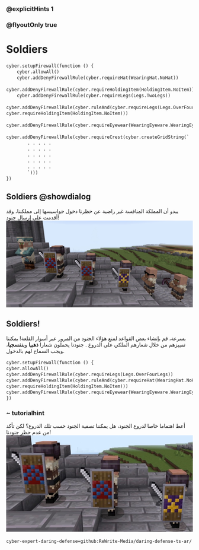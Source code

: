 ### @explicitHints 1
### @flyoutOnly true

# Soldiers

```ghost
cyber.setupFirewall(function () {
    cyber.allowAll()
    cyber.addDenyFirewallRule(cyber.requireHat(WearingHat.NoHat))
    cyber.addDenyFirewallRule(cyber.requireHoldingItem(HoldingItem.NoItem))
    cyber.addDenyFirewallRule(cyber.requireLegs(Legs.TwoLegs))
    cyber.addDenyFirewallRule(cyber.ruleAnd(cyber.requireLegs(Legs.OverFourLegs), cyber.requireHoldingItem(HoldingItem.NoItem)))
    cyber.addDenyFirewallRule(cyber.requireEyewear(WearingEyeware.WearingEyeware))
    cyber.addDenyFirewallRule(cyber.requireCrest(cyber.createGridString(`
        . . . . .
        . . . . .
        . . . . .
        . . . . .
        . . . . .
        `)))
})

```

## Soldiers @showdialog
يبدو أن المملكة المنافسة غير راضية عن حظرنا دخول جواسيسها إلى مملكننا، وقد أقدمت على إرسال جنود!
![Soldiers](https://raw.githubusercontent.com/CausewayDigital/Minecraft-EE-MakeCode/main/tutorials/cyber-kingdom/firewall/images/level_6.jpg)


## Soldiers!
بسرعة، قم بإنشاء بعض القواعد لمنع هؤلاء الجنود من المرور عبر أسوار القلعة! يمكننا تمييزهم من خلال شعارهم الملكي على الدروع . جنودنا يحملون شعارا **ذهبيا** و**بنفسجيا**، ويجب السماح لهم بالدخول.   


```template
cyber.setupFirewall(function () {
cyber.allowAll()
cyber.addDenyFirewallRule(cyber.requireLegs(Legs.OverFourLegs))
cyber.addDenyFirewallRule(cyber.ruleAnd(cyber.requireHat(WearingHat.NoHat), cyber.requireHoldingItem(HoldingItem.NoItem)))
cyber.addDenyFirewallRule(cyber.requireEyewear(WearingEyeware.WearingEyeware))
})
```

### ~ tutorialhint
أعط اهتماما خاصا لدروع الجنود، هل يمكننا تصفية الجنود حسب تلك الدروع؟ لكن تأكد من عدم حظر جنودنا!
![Soldiers Shields](https://raw.githubusercontent.com/CausewayDigital/Minecraft-EE-MakeCode/main/tutorials/cyber-kingdom/firewall/images/level_6_shields.jpg)



```package
cyber-expert-daring-defense=github:ReWrite-Media/daring-defense-ts-ar/
```